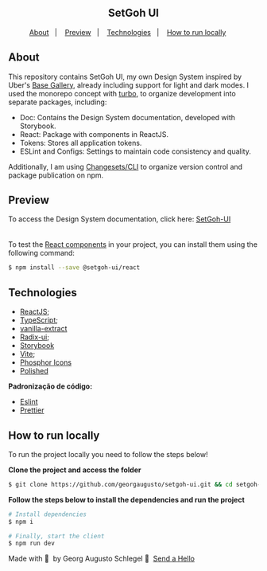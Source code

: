 <h2 align="center">
  SetGoh UI
</h2>

<p align="center">
  <a href="#Sobre">About</a>&nbsp;&nbsp;&nbsp;|&nbsp;&nbsp;&nbsp;
  <a href="#Preview">Preview</a>&nbsp;&nbsp;&nbsp;|&nbsp;&nbsp;&nbsp;
  <a href="#Preview">Technologies</a>&nbsp;&nbsp;&nbsp;|&nbsp;&nbsp;&nbsp;
  <a href="#Como-rodar-localmente">How to run locally</a>&nbsp;&nbsp;&nbsp;&nbsp;&nbsp;&nbsp;

</p>

## About
This repository contains SetGoh UI, my own Design System inspired by Uber's [Base Gallery](https://www.figma.com/community/file/805195278314519508), already including support for light and dark modes. I used the monorepo concept with [turbo](https://turbo.build/), to organize development into separate packages, including:

- Doc: Contains the Design System documentation, developed with Storybook.
- React: Package with components in ReactJS.
- Tokens: Stores all application tokens.
- ESLint and Configs: Settings to maintain code consistency and quality.

Additionally, I am using [Changesets/CLI](https://github.com/changesets/changesets/tree/main) to organize version control and package publication on npm.

## Preview
To access the Design System documentation, click here: [SetGoh-UI](https://georgaugusto.github.io/setgoh-ui)
</br>
</br>
</br>
To test the [React components](https://www.npmjs.com/package/@setgoh-ui/react) in your project, you can install them using the following command:
```bash
$ npm install --save @setgoh-ui/react
```

## Technologies

- [ReactJS](https://nextjs.org/);
- [TypeScript](https://www.typescriptlang.org/);
- [vanilla-extract](https://vanilla-extract.style/)
- [Radix-ui](https://vitejs.dev/);
- [Storybook](https://storybook.js.org/)
- [Vite](https://www.radix-ui.com/);
- [Phosphor Icons](https://phosphoricons.com/)
- [Polished](https://polished.js.org/)

**Padronização de código:**
- [Eslint](https://eslint.org/)
- [Prettier](https://prettier.io/)


## How to run locally

To run the project locally you need to follow the steps below!

**Clone the project and access the folder**


```bash
$ git clone https://github.com/georgaugusto/setgoh-ui.git && cd setgoh-ui
```

**Follow the steps below to install the dependencies and run the project**

```bash
# Install dependencies
$ npm i

# Finally, start the client
$ npm run dev
```

Made with 💜 &nbsp;by Georg Augusto Schlegel 👋 &nbsp;[Send a Hello](https://www.linkedin.com/in/georgaugusto/)
